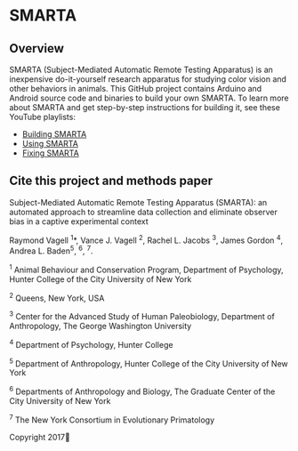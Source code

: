 # SMARTA

## Overview
SMARTA (Subject-Mediated Automatic Remote Testing Apparatus) is an inexpensive do-it-yourself research apparatus for studying color vision and other behaviors in animals. This GitHub project contains Arduino and Android source code and binaries to build your own SMARTA. To learn more about SMARTA and get step-by-step instructions for building it, see these YouTube playlists:
* [Building SMARTA](https://www.youtube.com/playlist?list=PLoK__WNwJupMeUOdKrwCW_zioClmNahxU)
* [Using SMARTA](https://www.youtube.com/playlist?list=PLoK__WNwJupMc17RrKS6YmYuevYT5fmDi)
* [Fixing SMARTA](https://www.youtube.com/playlist?list=PLoK__WNwJupMrsCnpBZ9buGZvcbfJT1ZE)

## Cite this project and methods paper

Subject-Mediated Automatic Remote Testing Apparatus (SMARTA): an automated approach to streamline data collection and eliminate observer bias in a captive experimental context 

Raymond Vagell <sup>1</sup>*, Vance J. Vagell <sup>2</sup>, Rachel L. Jacobs <sup>3</sup>, James Gordon <sup>4</sup>, Andrea L. Baden<sup>5</sup>, <sup>6</sup>, <sup>7</sup>.

<sup>1</sup> Animal Behaviour and Conservation Program, Department of Psychology, Hunter College of the City University of New York 

<sup>2</sup> Queens, New York, USA

<sup>3</sup> Center for the Advanced Study of Human Paleobiology, Department of Anthropology, The George Washington University 

<sup>4</sup> Department of Psychology, Hunter College 

<sup>5</sup> Department of Anthropology, Hunter College of the City University of New York

<sup>6</sup> Departments of Anthropology and Biology, The Graduate Center of the City University of New York 

<sup>7</sup> The New York Consortium in Evolutionary Primatology

Copyright 2017
